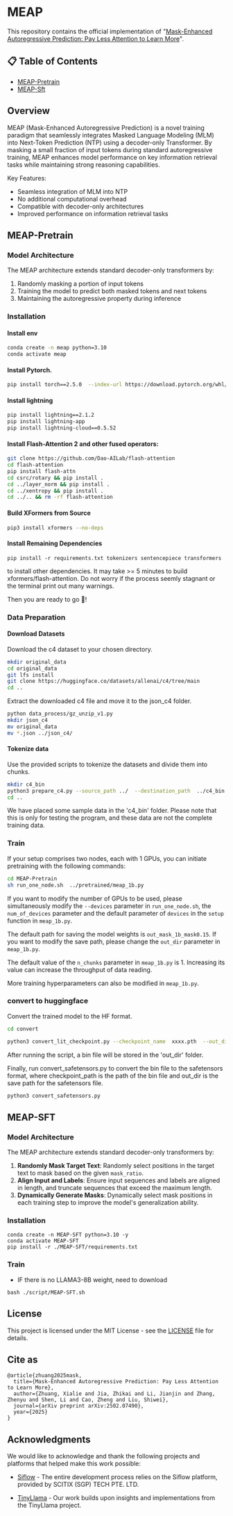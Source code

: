 # MEAP

This repository contains the official implementation of "[Mask-Enhanced Autoregressive Prediction: Pay Less Attention to Learn More](https://arxiv.org/abs/2502.07490)".

## 📋 Table of Contents
- [MEAP-Pretrain](#MEAP-Pretrain)
- [MEAP-Sft](#MEAP-Sft)

## Overview

MEAP (Mask-Enhanced Autoregressive Prediction) is a novel training paradigm that seamlessly integrates Masked Language Modeling (MLM) into Next-Token Prediction (NTP) using a decoder-only Transformer. By masking a small fraction of input tokens during standard autoregressive training, MEAP enhances model performance on key information retrieval tasks while maintaining strong reasoning capabilities.

Key Features:
- Seamless integration of MLM into NTP
- No additional computational overhead
- Compatible with decoder-only architectures
- Improved performance on information retrieval tasks

## MEAP-Pretrain

### Model Architecture

The MEAP architecture extends standard decoder-only transformers by:
1. Randomly masking a portion of input tokens
2. Training the model to predict both masked tokens and next tokens
3. Maintaining the autoregressive property during inference

### Installation
#### Install env

```bash
conda create -n meap python=3.10
conda activate meap
```

#### Install Pytorch.
```bash
pip install torch==2.5.0  --index-url https://download.pytorch.org/whl/cu121
```

#### Install lightning
```bash
pip install lightning==2.1.2
pip install lightning-app
pip install lightning-cloud==0.5.52
```

#### Install Flash-Attention 2 and other fused operators:
```bash
git clone https://github.com/Dao-AILab/flash-attention
cd flash-attention
pip install flash-attn
cd csrc/rotary && pip install .
cd ../layer_norm && pip install .
cd ../xentropy && pip install .
cd ../.. && rm -rf flash-attention
```

#### Build XFormers from Source

```bash
pip3 install xformers --no-deps
```
#### Install Remaining Dependencies
```
pip install -r requirements.txt tokenizers sentencepiece transformers
```
to install other dependencies.
It may take >= 5 minutes to build xformers/flash-attention. Do not worry if the process seemly stagnant or the terminal print out many warnings.

Then you are ready to go 🎉!

### Data Preparation

#### Download Datasets
Download the c4 dataset to your chosen directory.
```bash
mkdir original_data
cd original_data
git lfs install
git clone https://huggingface.co/datasets/allenai/c4/tree/main
cd ..
```

Extract the downloaded c4 file and move it to the json_c4 folder.
```bash
python data_process/gz_unzip_v1.py
mkdir json_c4
mv original_data 
mv *.json ../json_c4/
```



#### Tokenize data
Use the provided scripts to tokenize the datasets and divide them into chunks.


```bash
mkdir c4_bin 
python3 prepare_c4.py --source_path ../  --destination_path  ../c4_bin --checkpoint_dir   ../tokenizer
cd ..
```
We have placed some sample data in the 'c4_bin' folder. Please note that this is only for testing the program, and these data are not the complete training data.

###  Train


If your setup comprises two nodes, each with 1 GPUs, you can initiate pretraining with the following commands:

```bash
cd MEAP-Pretrain
sh run_one_node.sh  ../pretrained/meap_1b.py 
```
If you want to modify the number of GPUs to be used, please simultaneously modify the `--devices` parameter in `run_one_node.sh`, the `num_of_devices` parameter  and the default parameter of `devices` in the `setup` function in `meap_1b.py`.

The default path for saving the model weights is `out_mask_1b_mask0.15`. If you want to modify the save path, please change the `out_dir` parameter in `meap_1b.py`.

The default value of the `n_chunks` parameter in `meap_1b.py` is 1. Increasing its value can increase the throughput of data reading.

More training hyperparameters can also be modified in `meap_1b.py`.


### convert to huggingface

Convert the trained model to the HF format.

```bash
cd convert

python3 convert_lit_checkpoint.py --checkpoint_name  xxxx.pth  --out_dir your_save_dir --model_name  trained_model_name,such as tiny_LLaMA_1b_mask  --model_only false
```

After running the script, a bin file will be stored in the 'out_dir' folder.

Finally, run convert_safetensors.py to convert the bin file to the safetensors format, where checkpoint_path is the path of the bin file and out_dir is the save path for the safetensors file.

```bash
python3 convert_safetensors.py
```
## MEAP-SFT

### Model Architecture

The MEAP architecture extends standard decoder-only transformers by:

1. **Randomly Mask Target Text**: Randomly select positions in the target text to mask based on the given `mask_ratio`.
2. **Align Input and Labels**: Ensure input sequences and labels are aligned in length, and truncate sequences that exceed the maximum length.
3. **Dynamically Generate Masks**: Dynamically select mask positions in each training step to improve the model's generalization ability.

### Installation

```
conda create -n MEAP-SFT python=3.10 -y
conda activate MEAP-SFT
pip install -r ./MEAP-SFT/requirements.txt
```

### Train

- IF there is no LLAMA3-8B weight,  need to download

```
bash ./script/MEAP-SFT.sh
```

## License

This project is licensed under the MIT License - see the [LICENSE](LICENSE) file for details.

## Cite as
```
@article{zhuang2025mask,
  title={Mask-Enhanced Autoregressive Prediction: Pay Less Attention to Learn More},
  author={Zhuang, Xialie and Jia, Zhikai and Li, Jianjin and Zhang, Zhenyu and Shen, Li and Cao, Zheng and Liu, Shiwei},
  journal={arXiv preprint arXiv:2502.07490},
  year={2025}
}
```

## Acknowledgments

We would like to acknowledge and thank the following projects and platforms that helped make this work possible:

- [Siflow](https://scitix.ai/) - The entire development process relies on the Siflow platform, provided by SCITIX (SGP) TECH PTE. LTD.

- [TinyLlama](https://github.com/jzhang38/TinyLlama) - Our work builds upon insights and implementations from the TinyLlama project.








